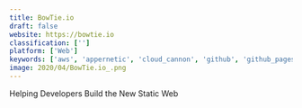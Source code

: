 ```yaml
---
title: BowTie.io
draft: false 
website: https://bowtie.io
classification: ['']
platform: ['Web']
keywords: ['aws', 'appernetic', 'cloud_cannon', 'github', 'github_pages', 'mightycall', 'neocities', 'pancake.io', 'site44', 'stout.is', 'updog']
image: 2020/04/BowTie.io_.png
---
```

Helping Developers Build the New Static Web
